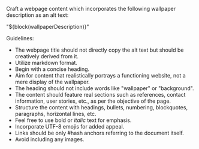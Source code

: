 Craft a webpage content which incorporates the following wallpaper description as an alt text:

"${block(wallpaperDescription)}"

Guidelines:
- The webpage title should not directly copy the alt text but should be creatively derived from it.
- Utilize markdown format.
- Begin with a concise heading.
- Aim for content that realistically portrays a functioning website, not a mere display of the wallpaper.
- The heading should not include words like "wallpaper" or "background".
- The content should feature real sections such as references, contact information, user stories, etc., as per the objective of the page.
- Structure the content with headings, bullets, numbering, blockquotes, paragraphs, horizontal lines, etc.
- Feel free to use bold or _italic_ text for emphasis.
- Incorporate UTF-8 emojis for added appeal.
- Links should be only #hash anchors referring to the document itself.
- Avoid including any images.